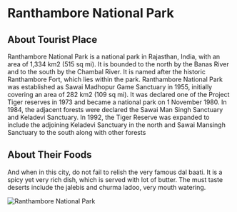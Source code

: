 # Ranthambore National Park

## About Tourist Place 
Ranthambore National Park is a national park in Rajasthan, India, with an area of 1,334 km2 (515 sq mi). It is bounded to the north by the Banas River and to the south by the Chambal River. It is named after the historic Ranthambore Fort, which lies within the park.
Ranthambore National Park was established as Sawai Madhopur Game Sanctuary in 1955, initially covering an area of 282 km2 (109 sq mi). It was declared one of the Project Tiger reserves in 1973 and became a national park on 1 November 1980. In 1984, the adjacent forests were declared the Sawai Man Singh Sanctuary and Keladevi Sanctuary. In 1992, the Tiger Reserve was expanded to include the adjoining Keladevi Sanctuary in the north and Sawai Mansingh Sanctuary to the south along with other forests

## About Their Foods
And when in this city, do not fail to relish the very famous dal baati. It is a spicy yet very rich dish, which is served with lot of butter. The must taste deserts include the jalebis and churma ladoo, very mouth watering.

<img align="center" src="https://www.ranthamborenationalpark.in/blog/wp-content/uploads/2019/12/Ranthambore-National-Park-safari.jpg" alt="Ranthambore National Park"/>

